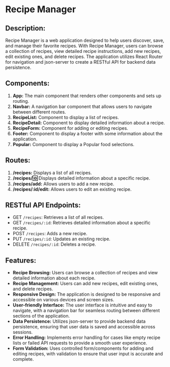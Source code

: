 # Recipe Manager

## Description:
Recipe Manager is a web application designed to help users discover, save, and manage their favorite recipes. With Recipe Manager, users can browse a collection of recipes, view detailed recipe instructions, add new recipes, edit existing ones, and delete recipes. The application utilizes React Router for navigation and json-server to create a RESTful API for backend data persistence.

## Components:
1. **App:** The main component that renders other components and sets up routing.
2. **Navbar:** A navigation bar component that allows users to navigate between different routes.
3. **RecipeList:** Component to display a list of recipes.
4. **RecipeDetail:** Component to display detailed information about a recipe.
5. **RecipeForm:** Component for adding or editing recipes.
6. **Footer:** Component to display a footer with some information about the application.
7. **Popular:** Component to display a Popular food selections.

## Routes:
1. **/recipes:** Displays a list of all recipes.
2. **/recipes/:id:** Displays detailed information about a specific recipe.
3. **/recipes/add:** Allows users to add a new recipe.
4. **/recipes/:id/edit:** Allows users to edit an existing recipe.

## RESTful API Endpoints:
- GET `/recipes`: Retrieves a list of all recipes.
- GET `/recipes/:id`: Retrieves detailed information about a specific recipe.
- POST `/recipes`: Adds a new recipe.
- PUT `/recipes/:id`: Updates an existing recipe.
- DELETE `/recipes/:id`: Deletes a recipe.

## Features:
- **Recipe Browsing:** Users can browse a collection of recipes and view detailed information about each recipe.
- **Recipe Management:** Users can add new recipes, edit existing ones, and delete recipes.
- **Responsive Design:** The application is designed to be responsive and accessible on various devices and screen sizes.
- **User-friendly Interface:** The user interface is intuitive and easy to navigate, with a navigation bar for seamless routing between different sections of the application.
- **Data Persistence:** Utilizes json-server to provide backend data persistence, ensuring that user data is saved and accessible across sessions.
- **Error Handling:** Implements error handling for cases like empty recipe lists or failed API requests to provide a smooth user experience.
- **Form Validation:** Uses controlled form/components for adding and editing recipes, with validation to ensure that user input is accurate and complete.